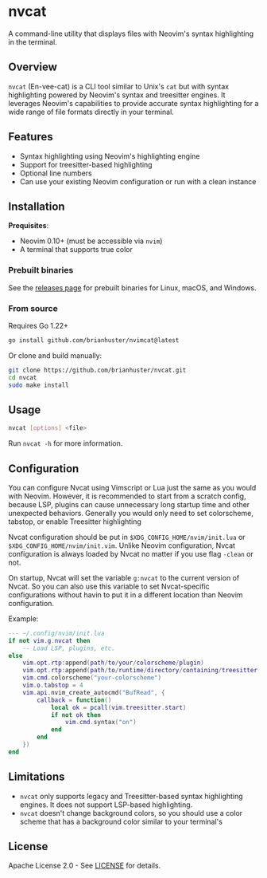 # nvcat

A command-line utility that displays files with Neovim's syntax highlighting in the terminal.

## Overview

`nvcat` (En-vee-cat) is a CLI tool similar to Unix's `cat` but with syntax highlighting powered by Neovim's syntax and treesitter engines. It leverages Neovim's capabilities to provide accurate syntax highlighting for a wide range of file formats directly in your terminal.

## Features

- Syntax highlighting using Neovim's highlighting engine
- Support for treesitter-based highlighting
- Optional line numbers
- Can use your existing Neovim configuration or run with a clean instance

## Installation

**Prequisites**:
- Neovim 0.10+ (must be accessible via `nvim`)
- A terminal that supports true color

### Prebuilt binaries

See the [releases page](https://github.com/brianhuster/nvcat/releases) for prebuilt binaries for Linux, macOS, and Windows.

### From source

Requires Go 1.22+

```bash
go install github.com/brianhuster/nvimcat@latest
```

Or clone and build manually:

```bash
git clone https://github.com/brianhuster/nvcat.git
cd nvcat
sudo make install
```

## Usage

```bash
nvcat [options] <file>
```

Run `nvcat -h` for more information.

## Configuration

You can configure Nvcat using Vimscript or Lua just the same as you would with Neovim. However, it is recommended to start from a scratch config, because LSP, plugins can cause unnecessary long startup time and other unexpected behaviors. Generally you would only need to set colorscheme, tabstop, or enable Treesitter highlighting

Nvcat configuration should be put in `$XDG_CONFIG_HOME/nvim/init.lua` or `$XDG_CONFIG_HOME/nvim/init.vim`. Unlike Neovim configuration, Nvcat configuration is always loaded by Nvcat no matter if you use flag `-clean` or not.

On startup, Nvcat will set the variable `g:nvcat` to the current version of Nvcat. So you can also use this variable to set Nvcat-specific configurations without havin to put it in a different location than Neovim configuration.

Example:
```lua
--- ~/.config/nvim/init.lua
if not vim.g.nvcat then
    -- Load LSP, plugins, etc.
else
    vim.opt.rtp:append(path/to/your/colorscheme/plugin)
    vim.opt.rtp:append(path/to/runtime/directory/containing/treesitter-parsers)
    vim.cmd.colorscheme("your-colorscheme")
    vim.o.tabstop = 4
    vim.api.nvim_create_autocmd("BufRead", {
        callback = function()
            local ok = pcall(vim.treesitter.start)
            if not ok then
                vim.cmd.syntax("on")
            end
        end
    })
end
```

## Limitations

- `nvcat` only supports legacy and Treesitter-based syntax highlighting engines. It does not support LSP-based highlighting.
- `nvcat` doesn't change background colors, so you should use a color scheme that has a background color similar to your terminal's

## License

Apache License 2.0 - See [LICENSE](LICENSE) for details.
